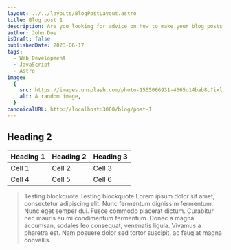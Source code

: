```yaml
---
layout: ../../layouts/BlogPostLayout.astro
title: Blog post 1
description: Are you looking for advice on how to make your blog posts stand out from the competition? This guide will teach you all you need to know about blogging.
author: John Doe
isDraft: false
publishedDate: 2023-06-17
tags:
  - Web Development
  - JavaScript
  - Astro
image:
  {
    src: https://images.unsplash.com/photo-1555066931-4365d14bab8c?ixlib=rb-4.0.3&ixid=MnwxMjA3fDB8MHxwaG90by1wYWdlfHx8fGVufDB8fHx8&auto=format&fit=crop&w=1470&q=80,
    alt: A random image,
  }
canonicalURL: http://localhost:3000/blog/post-1
---
```


## Heading 2

| Heading 1 | Heading 2 | Heading 3 |
| --------- | --------- | --------- |
| Cell 1    | Cell 2    | Cell 3    |
| Cell 4    | Cell 5    | Cell 6    |

> Testing blockquote
> Testing blockquote
> Lorem ipsum dolor sit amet, consectetur adipiscing elit. Nunc fermentum dignissim fermentum. Nunc eget semper dui. Fusce commodo placerat dictum. Curabitur nec mauris eu mi condimentum fermentum. Donec a magna accumsan, sodales leo consequat, venenatis ligula. Vivamus a pharetra est. Nam posuere dolor sed tortor suscipit, ac feugiat magna convallis.
